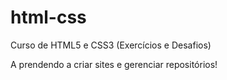 # html-css
Curso de HTML5 e CSS3 (Exercícios e Desafios)

A prendendo a criar sites e gerenciar repositórios!

<a href="https://yuucod.github.io/html-css/desafios/desafios-modulo2/desafio010/desafio010.html"></a>